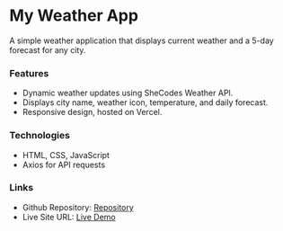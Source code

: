# My Weather App

A simple weather application that displays current weather and a 5-day forecast for any city.

### Features

* Dynamic weather updates using SheCodes Weather API.
* Displays city name, weather icon, temperature, and daily forecast.
* Responsive design, hosted on Vercel.

### Technologies

* HTML, CSS, JavaScript
* Axios for API requests

### Links

- Github Repository: [Repository](https://github.com/26TracyNjoroge/my-weather-app)
- Live Site URL: [Live Demo](https://my-weather-app-wheat-six.vercel.app/)